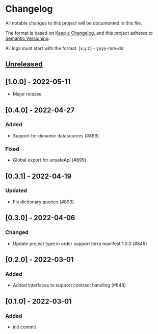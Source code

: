 # Changelog
All notable changes to this project will be documented in this file.

The format is based on [Keep a Changelog](https://keepachangelog.com/en/1.0.0/),
and this project adheres to [Semantic Versioning](https://semver.org/spec/v2.0.0.html).

All logs must start with the format: [x.y.z] - yyyy-mm-dd

## [Unreleased]

## [1.0.0] - 2022-05-11
- Major release

## [0.4.0] - 2022-04-27
### Added
- Support for dynamic datasources (#899)
### Fixed
- Global export for unsafeApi (#899)

## [0.3.1] - 2022-04-19
### Updated
- Fix dictionary queries (#893)

## [0.3.0] - 2022-04-06
### Changed
- Update project type in order support terra manifest 1.0.0 (#845)

## [0.2.0] - 2022-03-01
### Added
- Added interfaces to support contract handling (#848)

## [0.1.0] - 2022-03-01
### Added
- init commit

[Unreleased]: https://github.com/subquery/subql/compare/types-terra/0.1.0...HEAD
